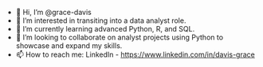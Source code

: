 - 👋 Hi, I’m @grace-davis
- 👀 I’m interested in transiting into a data analyst role.
- 🌱 I’m currently learning advanced Python, R, and SQL. 
- 💞️ I’m looking to collaborate on analyst projects using Python to showcase and expand my skills.
- 📫 How to reach me: LinkedIn - https://www.linkedin.com/in/davis-grace

<!---
grace-davis/grace-davis is a ✨ special ✨ repository because its `README.md` (this file) appears on your GitHub profile.
You can click the Preview link to take a look at your changes.
--->
